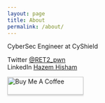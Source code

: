 ```yaml
---
layout: page
title: About
permalink: /about/
---
```



CyberSec Engineer at CyShield  


Twitter [@RET2_pwn](https://twitter.com/RET2_pwn)  
LinkedIn [Hazem Hisham](https://www.linkedin.com/in/hazem-hesham/)



   

<a href="https://www.buymeacoffee.com/ret2pwn" target="_blank"><img src="https://www.buymeacoffee.com/assets/img/custom_images/orange_img.png" alt="Buy Me A Coffee" style="height: 41px !important;width: 174px !important;box-shadow: 0px 3px 2px 0px rgba(190, 190, 190, 0.5) !important;-webkit-box-shadow: 0px 3px 2px 0px rgba(190, 190, 190, 0.5) !important;" ></a>
